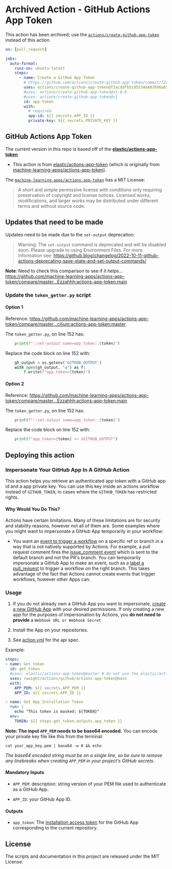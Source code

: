 # Archived Action - GitHub Actions App Token

This action has been archived; use the [`actions/create-github-app-token`](https://github.com/actions/create-github-app-token) instead of this action.

```yml
on: [pull_request]

jobs:
  auto-format:
    runs-on: ubuntu-latest
    steps:
      - name: Create a GitHub App Token
        # https://github.com/actions/create-github-app-token/commit/f2acddfb5195534d487896a656232b016a682f3c
        uses: actions/create-github-app-token@f2acddfb5195534d487896a656232b016a682f3c
        #uses: actions/create-github-app-token@v1.9.0
        #uses: actions/create-github-app-token@v1
        id: app-token
        with:
          # required
          app-id: ${{ secrets.APP_ID }}
          private-key: ${{ secrets.PRIVATE_KEY }}
```

## GitHub Actions App Token

The current version in this repo is based off of the [**elastic/actions-app-token**](https://github.com/elastic/actions-app-token)
- This action is from [elastic/actions-app-token](https://github.com/elastic/actions-app-token) (which is originally from [machine-learning-apps/actions-app-token](https://github.com/machine-learning-apps/actions-app-token)).

The [`machine-learning-apps/actions-app-token`](https://github.com/machine-learning-apps/actions-app-token) has a MIT License:
> A short and simple permissive license with conditions only requiring preservation of copyright and license notices. Licensed works, modifications, and larger works may be distributed under different terms and without source code.

## Updates that need to be made

Updates need to be made due to the `set-output` deprecation:
> Warning: The `set-output` command is deprecated and will be disabled soon. Please upgrade to using Environment Files. For more information see: https://github.blog/changelog/2022-10-11-github-actions-deprecating-save-state-and-set-output-commands/

**Note**: Need to check this comparison to see if it helps... https://github.com/machine-learning-apps/actions-app-token/compare/master...Ezzahhh:actions-app-token:main

### Update the `token_getter.py` script

#### Option 1
Reference: https://github.com/machine-learning-apps/actions-app-token/compare/master...cilium:actions-app-token:master

The `token_getter.py`, on line 152 has:
```python
    print(f"::set-output name=app_token::{token}")
```

Replace the code block on line 152 with:
```python
    gh_output = os.getenv('GITHUB_OUTPUT')
    with open(gh_output, "a") as f:
        f.write(f"app_token={token}")
```

#### Option 2
Reference: https://github.com/machine-learning-apps/actions-app-token/compare/master...Ezzahhh:actions-app-token:main

The `token_getter.py`, on line 152 has:
```python
    print(f"::set-output name=app_token::{token}")
```

Replace the code block on line 152 with:
```python
    print(f"app_token={token} >> $GITHUB_OUTPUT")
```


## Deploying this action

### Impersonate Your GitHub App In A GitHub Action

This action helps you retrieve an authenticated app token with a GitHub app id and a app private key.  You can use this key inside an actions workflow instead of `GITHUB_TOKEN`, in cases where the `GITHUB_TOKEN` has restricted rights.

#### Why Would You Do This?

Actions have certain limitations.  Many of these limitations are for security and stability reasons, however not all of them are.  Some examples where you might want to impersonate a GitHub App temporarily in your workflow:

- You want an [event to trigger a workflow](https://help.github.com/en/articles/events-that-trigger-workflows) on a specific ref or branch in a way that is not natively supported by Actions.  For example, a pull request comment fires the [issue_comment event](https://help.github.com/en/articles/events-that-trigger-workflows#issue-comment-event-issue_comment) which is sent to the default branch and not the PR's branch.  You can temporarily impersonate a GitHub App to make an event, such as a [label a pull_request](https://help.github.com/en/articles/events-that-trigger-workflows#pull-request-event-pull_request) to trigger a workflow on the right branch. This takes advantage of the fact that Actions cannot create events that trigger workflows, however other Apps can. 

### Usage

1. If you do not already own a GitHub App you want to impersonate, [create a new GitHub App](https://developer.github.com/apps/building-github-apps/creating-a-github-app/) with your desired permissions.  If only creating a new app for the purposes of impersonation by Actions, you **do not need to provide** a `Webhook URL or Webhook Secret`

2. Install the App on your repositories. 

3. See [action.yml](action.yml) for the api spec.

Example:

```yaml
steps:
- name: Get token
  id: get_token
  #uses: elastic/actions-app-token@master # do not use the elastic/actions-app-token action
  uses: rwaight/actions/github/actions-app-token@main
  with:
    APP_PEM: ${{ secrets.APP_PEM }}
    APP_ID: ${{ secrets.APP_ID }}

- name: Get App Installation Token
  run: |
    echo "This token is masked: ${TOKEN}"
  env: 
    TOKEN: ${{ steps.get_token.outputs.app_token }}
```

**Note: The input `APP_PEM` needs to be base64 encoded.**  You can encode your private key file like this from the terminal:

```shell
cat your_app_key.pem | base64 -w 0 && echo
```
*The base64 encoded string must be on a single line, so be sure to remove any linebreaks when creating `APP_PEM` in your project's GitHub secrets.*

#### Mandatory Inputs

- `APP_PEM`: description: string version of your PEM file used to authenticate as a GitHub App. 

- `APP_ID`: your GitHub App ID.

#### Outputs

 - `app_token`: The [installation access token](https://developer.github.com/apps/building-github-apps/authenticating-with-github-apps/#authenticating-as-an-installation) for the GitHub App corresponding to the current repository.


## License

The scripts and documentation in this project are released under the MIT License.
